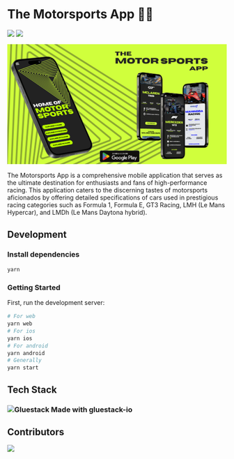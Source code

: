 # The Motorsports App 🏁✨

<img src="https://badgen.net/badge/icon/React%20Native/purple?label"> <img src="https://badgen.net/github/checks/rohanmohapatra/motorsports-app">

![Alt text](assets/docs/hero.png)

The Motorsports App is a comprehensive mobile application that serves as the ultimate destination for enthusiasts and fans of high-performance racing. This application caters to the discerning tastes of motorsports aficionados by offering detailed specifications of cars used in prestigious racing categories such as Formula 1, Formula E, GT3 Racing, LMH (Le Mans Hypercar), and LMDh (Le Mans Daytona hybrid).

## Development

### Install dependencies

```bash
yarn
```

### Getting Started

First, run the development server:

```bash
# For web
yarn web
# For ios
yarn ios
# For android
yarn android
# Generally
yarn start
```

## Tech Stack

### <img src="https://gluestack.io/_next/image?url=%2Ficon%2Ffavicons%2Fui.svg&w=32&q=75" alt="Gluestack" width="18" height="18"> Made with gluestack-io

## Contributors

<a href="https://github.com/rohanmohapatra/motorsports-app/graphs/contributors">
  <img src="https://contrib.rocks/image?repo=rohanmohapatra/motorsports-app" />
</a>

